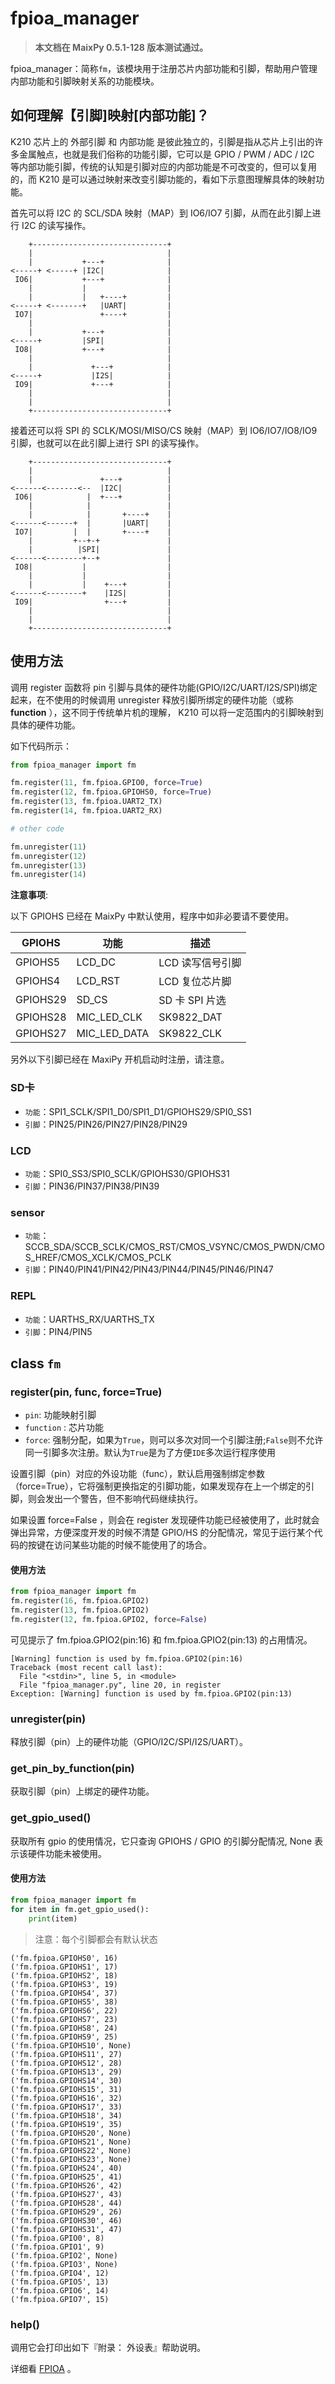 fpioa_manager
=======

> **本文档在 MaixPy 0.5.1-128 版本测试通过。**

fpioa_manager：简称`fm`，该模块用于注册芯片内部功能和引脚，帮助用户管理内部功能和引脚映射关系的功能模块。

## 如何理解【引脚]映射[内部功能]？

K210 芯片上的 外部引脚 和 内部功能 是彼此独立的，引脚是指从芯片上引出的许多金属触点，也就是我们俗称的功能引脚，它可以是 GPIO / PWM / ADC / I2C 等内部功能引脚，传统的认知是引脚对应的内部功能是不可改变的，但可以复用的，而 K210 是可以通过映射来改变引脚功能的，看如下示意图理解具体的映射功能。

首先可以将 I2C 的 SCL/SDA 映射（MAP）到 IO6/IO7 引脚，从而在此引脚上进行 I2C 的读写操作。

```
    +------------------------------+
    |                              |
    |           +---+              |
<-----+ <-----+ |I2C|              |
 IO6|           +---+              |
    |           |                  |
    |           |   +----+         |
<-----+ <-------+   |UART|         |
 IO7|               +----+         |
    |                              |
    |           +---+              |
<-----+         |SPI|              |
 IO8|           +---+              |
    |                              |
    |             +---+            |
<-----+           |I2S|            |
 IO9|             +---+            |
    |                              |
    |                              |
    +------------------------------+
```

接着还可以将 SPI 的 SCLK/MOSI/MISO/CS 映射（MAP）到 IO6/IO7/IO8/IO9 引脚，也就可以在此引脚上进行 SPI 的读写操作。

```
    +------------------------------+
    |                              |
    |               +---+          |
<------<-------<--  |I2C|          |
 IO6|            |  +---+          |
    |            |                 |
    |            |       +----+    |
<------<------+  |       |UART|    |
 IO7|         |  |       +----+    |
    |         +--+-+               |
    |          |SPI|               |
<------<--------+--+               |
 IO8|           |                  |
    |           |                  |
    |           |    +---+         |
<------<--------+    |I2S|         |
 IO9|                +---+         |
    |                              |
    |                              |
    +------------------------------+
```

## 使用方法

调用 register 函数将 pin 引脚与具体的硬件功能(GPIO/I2C/UART/I2S/SPI)绑定起来，在不使用的时候调用 unregister 释放引脚所绑定的硬件功能（或称 **function** ），这不同于传统单片机的理解， K210 可以将一定范围内的引脚映射到具体的硬件功能。

如下代码所示：

```python
from fpioa_manager import fm

fm.register(11, fm.fpioa.GPIO0, force=True)
fm.register(12, fm.fpioa.GPIOHS0, force=True)
fm.register(13, fm.fpioa.UART2_TX)
fm.register(14, fm.fpioa.UART2_RX)

# other code

fm.unregister(11)
fm.unregister(12)
fm.unregister(13)
fm.unregister(14)
```

**注意事项**:

以下 GPIOHS 已经在 MaixPy 中默认使用，程序中如非必要请不要使用。

| GPIOHS | 功能| 描述 |
| ------ | --- | --- |
| GPIOHS5 | LCD_DC      | LCD 读写信号引脚 |
| GPIOHS4 | LCD_RST     | LCD 复位芯片脚 |
| GPIOHS29 | SD_CS       | SD 卡 SPI 片选 |
| GPIOHS28 | MIC_LED_CLK | SK9822_DAT |
| GPIOHS27 | MIC_LED_DATA | SK9822_CLK |

另外以下引脚已经在 MaxiPy 开机启动时注册，请注意。

### SD卡
* `功能`：SPI1_SCLK/SPI1_D0/SPI1_D1/GPIOHS29/SPI0_SS1
* `引脚`：PIN25/PIN26/PIN27/PIN28/PIN29

### LCD
* `功能`：SPI0_SS3/SPI0_SCLK/GPIOHS30/GPIOHS31
* `引脚`：PIN36/PIN37/PIN38/PIN39

### sensor
* `功能`：SCCB_SDA/SCCB_SCLK/CMOS_RST/CMOS_VSYNC/CMOS_PWDN/CMOS_HREF/CMOS_XCLK/CMOS_PCLK
* `引脚`：PIN40/PIN41/PIN42/PIN43/PIN44/PIN45/PIN46/PIN47

### REPL
* `功能`：UARTHS_RX/UARTHS_TX
* `引脚`：PIN4/PIN5

## class `fm`

### register(pin, func, force=True)

* `pin`: 功能映射引脚
* `function` : 芯片功能
* `force`: 强制分配，如果为`True`，则可以多次对同一个引脚注册;`False`则不允许同一引脚多次注册。默认为`True`是为了方便`IDE`多次运行程序使用

设置引脚（pin）对应的外设功能（func），默认启用强制绑定参数（force=True），它将强制更换指定的引脚功能，如果发现存在上一个绑定的引脚，则会发出一个警告，但不影响代码继续执行。 

如果设置 force=False ，则会在 register 发现硬件功能已经被使用了，此时就会弹出异常，方便深度开发的时候不清楚 GPIO/HS 的分配情况，常见于运行某个代码的按键在访问某些功能的时候不能使用了的场合。

#### 使用方法

```python
from fpioa_manager import fm
fm.register(16, fm.fpioa.GPIO2)
fm.register(13, fm.fpioa.GPIO2)
fm.register(12, fm.fpioa.GPIO2, force=False)
```

可见提示了 fm.fpioa.GPIO2(pin:16) 和 fm.fpioa.GPIO2(pin:13) 的占用情况。

```shell
[Warning] function is used by fm.fpioa.GPIO2(pin:16)
Traceback (most recent call last):
  File "<stdin>", line 5, in <module>
  File "fpioa_manager.py", line 20, in register
Exception: [Warning] function is used by fm.fpioa.GPIO2(pin:13)
```

### unregister(pin)

释放引脚（pin）上的硬件功能（GPIO/I2C/SPI/I2S/UART）。

### get_pin_by_function(pin)

获取引脚（pin）上绑定的硬件功能。

### get_gpio_used()

获取所有 gpio 的使用情况，它只查询 GPIOHS / GPIO 的引脚分配情况, None 表示该硬件功能未被使用。

#### 使用方法

```python
from fpioa_manager import fm
for item in fm.get_gpio_used():
    print(item)
```

> 注意：每个引脚都会有默认状态

```shell
('fm.fpioa.GPIOHS0', 16)
('fm.fpioa.GPIOHS1', 17)
('fm.fpioa.GPIOHS2', 18)
('fm.fpioa.GPIOHS3', 19)
('fm.fpioa.GPIOHS4', 37)
('fm.fpioa.GPIOHS5', 38)
('fm.fpioa.GPIOHS6', 22)
('fm.fpioa.GPIOHS7', 23)
('fm.fpioa.GPIOHS8', 24)
('fm.fpioa.GPIOHS9', 25)
('fm.fpioa.GPIOHS10', None)
('fm.fpioa.GPIOHS11', 27)
('fm.fpioa.GPIOHS12', 28)
('fm.fpioa.GPIOHS13', 29)
('fm.fpioa.GPIOHS14', 30)
('fm.fpioa.GPIOHS15', 31)
('fm.fpioa.GPIOHS16', 32)
('fm.fpioa.GPIOHS17', 33)
('fm.fpioa.GPIOHS18', 34)
('fm.fpioa.GPIOHS19', 35)
('fm.fpioa.GPIOHS20', None)
('fm.fpioa.GPIOHS21', None)
('fm.fpioa.GPIOHS22', None)
('fm.fpioa.GPIOHS23', None)
('fm.fpioa.GPIOHS24', 40)
('fm.fpioa.GPIOHS25', 41)
('fm.fpioa.GPIOHS26', 42)
('fm.fpioa.GPIOHS27', 43)
('fm.fpioa.GPIOHS28', 44)
('fm.fpioa.GPIOHS29', 26)
('fm.fpioa.GPIOHS30', 46)
('fm.fpioa.GPIOHS31', 47)
('fm.fpioa.GPIO0', 8)
('fm.fpioa.GPIO1', 9)
('fm.fpioa.GPIO2', None)
('fm.fpioa.GPIO3', None)
('fm.fpioa.GPIO4', 12)
('fm.fpioa.GPIO5', 13)
('fm.fpioa.GPIO6', 14)
('fm.fpioa.GPIO7', 15)
```

### help()

调用它会打印出如下『附录： 外设表』帮助说明。

详细看 [FPIOA](../Maix/fpioa.md) 。
